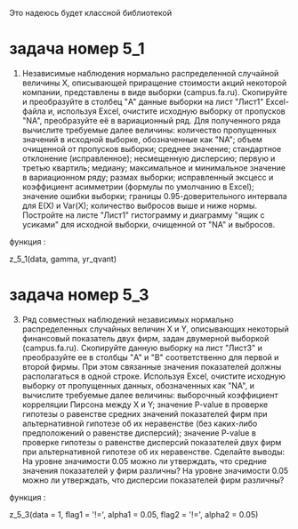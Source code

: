 Это надеюсь будет классной библиотекой

# задача номер 5_1 

1) Независимые наблюдения нормально распределенной случайной величины X, описывающей
приращение стоимости акций некоторой компании, представлены в виде выборки (campus.fa.ru).
Скопируйте и преобразуйте в столбец "A" данные выборки на лист "Лист1" Excel-файла и,
используя Excel, очистите исходную выборку от пропусков "NA", преобразуйте её в
вариационный ряд. Для полученного ряда вычислите требуемые далее величины: количество
пропущенных значений в исходной выборке, обозначенные как "NA"; объем очищенной от
пропусков выборки; среднее значение; стандартное отклонение (исправленное); несмещенную
дисперсию; первую и третью квартиль; медиану; максимальное и минимальное значение в
вариационном ряду; размах выборки; исправленный эксцесс и коэффициент асимметрии
(формулы по умолчанию в Excel); значение ошибки выборки; границы 0.95-доверительного
интервала для E(X) и Var(X); количество выбросов выше и ниже нормы. Постройте на листе
"Лист1" гистограмму и диаграмму "ящик с усиками" для исходной выборки, очищенной от "NA"
и выбросов.

функция :

z_5_1(data, gamma, yr_qvant)

# задача номер 5_3 

3) Ряд совместных наблюдений независимых нормально распределенных случайных величин X
и Y, описывающих некоторый финансовый показатель двух фирм, задан двумерной выборкой
(campus.fa.ru). Скопируйте данную выборку на лист "Лист3" и преобразуйте ее в столбцы "A" и
"B" соответственно для первой и второй фирмы. При этом связанные значения показателей
должны располагаться в одной строке. Используя Excel, очистите исходную выборку от
пропущенных данных, обозначенных как "NA", и вычислите требуемые далее величины:
выборочный коэффициент корреляции Пирсона между X и Y; значение P-value в проверке
гипотезы о равенстве средних значений показателей фирм при альтернативной гипотезе об их
неравенстве (без каких-либо предположений о равенстве дисперсий); значение P-value в проверке
гипотезы о равенстве дисперсий показателей двух фирм при альтернативной гипотезе об их
неравенстве. Сделайте выводы: На уровне значимости 0.05 можно ли утверждать, что средние
значения показателей у фирм различны? На уровне значимости 0.05 можно ли утверждать, что
дисперсии показателей фирм различны?

функция :

z_5_3(data = 1, flag1 = '!=', alpha1 = 0.05, flag2 = '!=', alpha2 = 0.05)